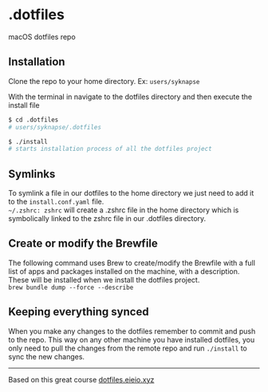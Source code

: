 # .dotfiles

macOS dotfiles repo

## Installation

Clone the repo to your home directory. Ex: `users/syknapse`

With the terminal in navigate to the dotfiles directory and then execute the install file

```bash
$ cd .dotfiles
# users/syknapse/.dotfiles

$ ./install
# starts installation process of all the dotfiles project
```

## Symlinks

To symlink a file in our dotfiles to the home directory we just need to add it to the `install.conf.yaml` file.  
`~/.zshrc: zshrc` will create a .zshrc file in the home directory which is symbolically linked to the zshrc file in our .dotfiles directory.

## Create or modify the Brewfile

The following command uses Brew to create/modify the Brewfile with a full list of apps and packages installed on the machine, with a description.  
These will be installed when we install the dotfiles project.  
`brew bundle dump --force --describe`

## Keeping everything synced

When you make any changes to the dotfiles remember to commit and push to the repo. This way on any other machine you have installed dotfiles, you only need to pull the changes from the remote repo and run `./install` to sync the new changes.

---

Based on this great course [dotfiles.eieio.xyz](http://dotfiles.eieio.xyz)
